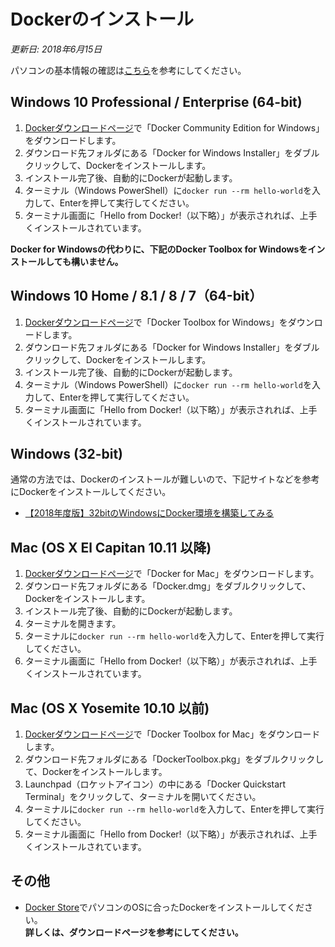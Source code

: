 # Dockerのインストール
_更新日: 2018年6月15日_

パソコンの基本情報の確認は[こちら](pc_spec.md)を参考にしてください。

## Windows 10 Professional / Enterprise (64-bit)

1. [Dockerダウンロードページ](https://store.docker.com/editions/community/docker-ce-desktop-windows)で「Docker Community Edition for Windows」をダウンロードします。
1. ダウンロード先フォルダにある「Docker for Windows Installer」をダブルクリックして、Dockerをインストールします。
1. インストール完了後、自動的にDockerが起動します。
1. ターミナル（Windows PowerShell）に`docker run --rm hello-world`を入力して、Enterを押して実行してください。
1. ターミナル画面に「Hello from Docker!（以下略）」が表示されれば、上手くインストールされています。

__Docker for Windowsの代わりに、下記のDocker Toolbox for Windowsをインストールしても構いません。__

## Windows 10 Home / 8.1 / 8 / 7（64-bit）

1. [Dockerダウンロードページ](https://docs.docker.com/toolbox/toolbox_install_windows/)で「Docker Toolbox for Windows」をダウンロードします。
1. ダウンロード先フォルダにある「Docker for Windows Installer」をダブルクリックして、Dockerをインストールします。
1. インストール完了後、自動的にDockerが起動します。
1. ターミナル（Windows PowerShell）に`docker run --rm hello-world`を入力して、Enterを押して実行してください。
1. ターミナル画面に「Hello from Docker!（以下略）」が表示されれば、上手くインストールされています。

## Windows (32-bit)

通常の方法では、Dockerのインストールが難しいので、下記サイトなどを参考にDockerをインストールしてください。
- [【2018年度版】32bitのWindowsにDocker環境を構築してみる](https://www.niandc.co.jp/sol/tech/date20180316_1645.php)

## Mac (OS X El Capitan 10.11 以降)

1. [Dockerダウンロードページ](https://store.docker.com/editions/community/docker-ce-desktop-mac)で「Docker for Mac」をダウンロードします。
1. ダウンロード先フォルダにある「Docker.dmg」をダブルクリックして、Dockerをインストールします。
1. インストール完了後、自動的にDockerが起動します。
1. ターミナルを開きます。
1. ターミナルに`docker run --rm hello-world`を入力して、Enterを押して実行してください。
1. ターミナル画面に「Hello from Docker!（以下略）」が表示されれば、上手くインストールされています。

## Mac (OS X Yosemite 10.10 以前)

1. [Dockerダウンロードページ](https://store.docker.com/editions/community/docker-ce-desktop-mac)で「Docker Toolbox for Mac」をダウンロードします。
1. ダウンロード先フォルダにある「DockerToolbox.pkg」をダブルクリックして、Dockerをインストールします。
1. Launchpad（ロケットアイコン）の中にある「Docker Quickstart Terminal」をクリックして、ターミナルを開いてください。
1. ターミナルに`docker run --rm hello-world`を入力して、Enterを押して実行してください。
1. ターミナル画面に「Hello from Docker!（以下略）」が表示されれば、上手くインストールされています。

## その他

- [Docker Store](https://store.docker.com/search?type=edition&offering=community)でパソコンのOSに合ったDockerをインストールしてください。  
__詳しくは、ダウンロードページを参考にしてください。__
